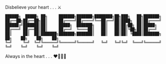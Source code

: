Disbelieve your heart . . . :crossed_swords:

    ██████╗  █████╗ ██╗     ███████╗███████╗████████╗██╗███╗   ██╗███████╗                            
    ██╔══██╗██╔══██╗██║     ██╔════╝██╔════╝╚══██╔══╝██║████╗  ██║██╔════╝                            
    ██████╔╝███████║██║     █████╗  ███████╗   ██║   ██║██╔██╗ ██║█████╗                              
    ██╔═══╝ ██╔══██║██║     ██╔══╝  ╚════██║   ██║   ██║██║╚██╗██║██╔══╝                              
    ██║     ██║  ██║███████╗███████╗███████║   ██║   ██║██║ ╚████║███████╗    ██╗    ██╗    ██╗    ██╗
    ╚═╝     ╚═╝  ╚═╝╚══════╝╚══════╝╚══════╝   ╚═╝   ╚═╝╚═╝  ╚═══╝╚══════╝    ╚═╝    ╚═╝    ╚═╝    ╚═╝

Always in the heart . . . :heart::black_heart::white_heart::green_heart:
